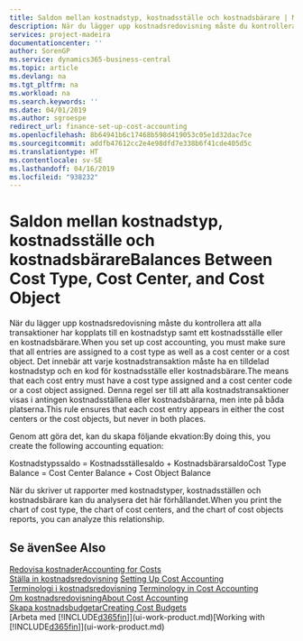 ```yaml
---
title: Saldon mellan kostnadstyp, kostnadsställe och kostnadsbärare | Microsoft Docs
description: När du lägger upp kostnadsredovisning måste du kontrollera att alla transaktioner har kopplats till en kostnadstyp samt ett kostnadsställe eller en kostnadsbärare. Det innebär att varje kostnadstransaktion måste ha en tilldelad kostnadstyp och en kod för kostnadsställe eller kostnadsbärare. Denna regel ser till att alla kostnadstransaktioner visas i antingen kostnadsställena eller kostnadsbärarna, men inte på båda platserna.
services: project-madeira
documentationcenter: ''
author: SorenGP
ms.service: dynamics365-business-central
ms.topic: article
ms.devlang: na
ms.tgt_pltfrm: na
ms.workload: na
ms.search.keywords: ''
ms.date: 04/01/2019
ms.author: sgroespe
redirect_url: finance-set-up-cost-accounting
ms.openlocfilehash: 8b64941b6c17468b598d419053c05e1d32dac7ce
ms.sourcegitcommit: addfb47612cc2e4e98dfd7e338b6f41cde405d5c
ms.translationtype: HT
ms.contentlocale: sv-SE
ms.lasthandoff: 04/16/2019
ms.locfileid: "938232"
---
```

# <a name="balances-between-cost-type-cost-center-and-cost-object"></a><span data-ttu-id="5d7af-105">Saldon mellan kostnadstyp, kostnadsställe och kostnadsbärare</span><span class="sxs-lookup"><span data-stu-id="5d7af-105">Balances Between Cost Type, Cost Center, and Cost Object</span></span>
<span data-ttu-id="5d7af-106">När du lägger upp kostnadsredovisning måste du kontrollera att alla transaktioner har kopplats till en kostnadstyp samt ett kostnadsställe eller en kostnadsbärare.</span><span class="sxs-lookup"><span data-stu-id="5d7af-106">When you set up cost accounting, you must make sure that all entries are assigned to a cost type as well as a cost center or a cost object.</span></span> <span data-ttu-id="5d7af-107">Det innebär att varje kostnadstransaktion måste ha en tilldelad kostnadstyp och en kod för kostnadsställe eller kostnadsbärare.</span><span class="sxs-lookup"><span data-stu-id="5d7af-107">The means that each cost entry must have a cost type assigned and a cost center code or a cost object assigned.</span></span> <span data-ttu-id="5d7af-108">Denna regel ser till att alla kostnadstransaktioner visas i antingen kostnadsställena eller kostnadsbärarna, men inte på båda platserna.</span><span class="sxs-lookup"><span data-stu-id="5d7af-108">This rule ensures that each cost entry appears in either the cost centers or the cost objects, but never in both places.</span></span>  

 <span data-ttu-id="5d7af-109">Genom att göra det, kan du skapa följande ekvation:</span><span class="sxs-lookup"><span data-stu-id="5d7af-109">By doing this, you create the following accounting equation:</span></span>  

 <span data-ttu-id="5d7af-110">Kostnadstypssaldo = Kostnadsställesaldo + Kostnadsbärarsaldo</span><span class="sxs-lookup"><span data-stu-id="5d7af-110">Cost Type Balance = Cost Center Balance + Cost Object Balance</span></span>  

 <span data-ttu-id="5d7af-111">När du skriver ut rapporter med kostnadstyper, kostnadsställen och kostnadsbärare kan du analysera det här förhållandet.</span><span class="sxs-lookup"><span data-stu-id="5d7af-111">When you print the chart of cost type, the chart of cost centers, and the chart of cost objects reports, you can analyze this relationship.</span></span>  

## <a name="see-also"></a><span data-ttu-id="5d7af-112">Se även</span><span class="sxs-lookup"><span data-stu-id="5d7af-112">See Also</span></span>  
[<span data-ttu-id="5d7af-113">Redovisa kostnader</span><span class="sxs-lookup"><span data-stu-id="5d7af-113">Accounting for Costs</span></span>](finance-manage-cost-accounting.md)  
 <span data-ttu-id="5d7af-114">[Ställa in kostnadsredovisning](finance-set-up-cost-accounting.md) </span><span class="sxs-lookup"><span data-stu-id="5d7af-114">[Setting Up Cost Accounting](finance-set-up-cost-accounting.md) </span></span>  
 <span data-ttu-id="5d7af-115">[Terminologi i kostnadsredovisning](finance-terminology-in-cost-accounting.md) </span><span class="sxs-lookup"><span data-stu-id="5d7af-115">[Terminology in Cost Accounting](finance-terminology-in-cost-accounting.md) </span></span>  
 [<span data-ttu-id="5d7af-116">Om kostnadsredovisning</span><span class="sxs-lookup"><span data-stu-id="5d7af-116">About Cost Accounting</span></span>](finance-about-cost-accounting.md)  
 [<span data-ttu-id="5d7af-117">Skapa kostnadsbudgetar</span><span class="sxs-lookup"><span data-stu-id="5d7af-117">Creating Cost Budgets</span></span>](finance-create-cost-budgets.md)  
 <span data-ttu-id="5d7af-118">[Arbeta med [!INCLUDE[d365fin](includes/d365fin_md.md)]](ui-work-product.md)</span><span class="sxs-lookup"><span data-stu-id="5d7af-118">[Working with [!INCLUDE[d365fin](includes/d365fin_md.md)]](ui-work-product.md)</span></span>
